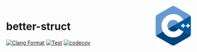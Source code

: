 <img align="right" width="96px" src="./assets/1200px_cpp_logo.svg.png">

# better-struct

[![Clang Format](https://github.com/Dup4/better-struct/workflows/Clang%20Format/badge.svg)](https://github.com/Dup4/better-struct/actions/workflows/clang_format.yml)
[![Test](https://github.com/Dup4/better-struct/workflows/Test/badge.svg)](https://github.com/Dup4/better-struct/actions/workflows/test.yml)
[![codecov](https://codecov.io/gh/Dup4/better-struct/branch/main/graph/badge.svg)](https://codecov.io/gh/Dup4/better-struct)
